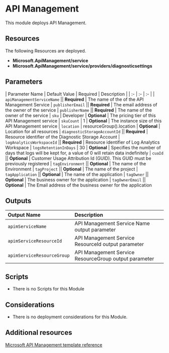 # API Management

This module deploys API Management. 


## Resources

The following Resources are deployed.

+ **Microsoft.ApiManagement/service**
+ **Microsoft.ApiManagement/service/providers/diagnosticsettings**


## Parameters

| Parameter Name | Default Value | Required | Description |
| :-             | :-            | :-          |
| `apiManagementServiceName` || **Required** | The name of the of the API Management Service
| `publisherEmail` || **Required** | The email address of the owner of the service
| `publisherName` || **Required** | The name of the owner of the service
| `sku` | Developer | **Optional** | The pricing tier of this API Management service
| `skuCount` | 1 | **Optional** | The instance size of this API Management service
| `location` | resourceGroup().location | **Optional** | Location for all resources
| `diagnosticStorageAccountId` || **Required** | Resource identifier of the Diagnostic Storage Account
| `logAnalyticsWorkspaceId` || **Required** | Resource identifier of Log Analytics Workspace
| `logsRetentionInDays` | 30 | **Optional** | Specifies the number of days that logs will be kept for, a value of 0 will retain data indefinitely
| `cuaId` || **Optional** | Customer Usage Attribution Id (GUID). This GUID must be previously registered
| `tagEnvironment` || **Optional** | The name of the Environment
| `tagProject` || **Optional** | The name of the project
| `tagApplication` || **Optional** | The name of the application
| `tagOwner` || **Optional** | The business owner for the application
| `tagOwnerEmail` || **Optional** | The Email address of the business owner for the application


## Outputs

| Output Name | Description |
| :-          | :-          |
| `apimServiceName` | API Management Service Name output parameter
| `apimServiceResourceId` | API Management Service ResourceId output parameter
| `apimServiceResourceGroup` | API Management Service ResourceGroup output parameter


## Scripts

+ There is no Scripts for this Module


## Considerations

+ There is no deployment considerations for this Module.


## Additional resources

[Microsoft API Management template reference](https://docs.microsoft.com/en-us/azure/templates/microsoft.apimanagement/allversions)
